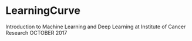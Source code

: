 # LearningCurve

Introduction to Machine Learning and Deep Learning at Institute of Cancer Research OCTOBER 2017
